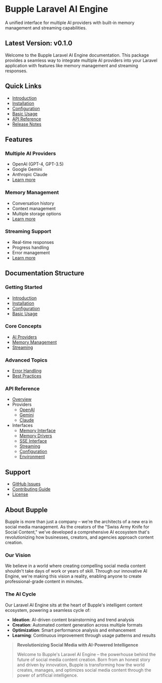 # Bupple Laravel AI Engine

A unified interface for multiple AI providers with built-in memory management and streaming capabilities.

## Latest Version: v0.1.0

Welcome to the Bupple Laravel AI Engine documentation. This package provides a seamless way to integrate multiple AI providers into your Laravel application with features like memory management and streaming responses.

## Quick Links

- [Introduction](./v/0.1.0/guide/getting-started/introduction.md)
- [Installation](./v/0.1.0/guide/getting-started/installation.md)
- [Configuration](./v/0.1.0/guide/getting-started/configuration.md)
- [Basic Usage](./v/0.1.0/guide/basic-usage.md)
- [API Reference](./v/0.1.0/api/overview.md)
- [Release Notes](./v/0.1.0/release-notes.md)

## Features

### Multiple AI Providers
- OpenAI (GPT-4, GPT-3.5)
- Google Gemini
- Anthropic Claude
- [Learn more](./v/0.1.0/guide/core/ai-providers.md)

### Memory Management
- Conversation history
- Context management
- Multiple storage options
- [Learn more](./v/0.1.0/guide/core/memory-management.md)

### Streaming Support
- Real-time responses
- Progress handling
- Error management
- [Learn more](./v/0.1.0/guide/core/streaming.md)

## Documentation Structure

### Getting Started
- [Introduction](./v/0.1.0/guide/getting-started/introduction.md)
- [Installation](./v/0.1.0/guide/getting-started/installation.md)
- [Configuration](./v/0.1.0/guide/getting-started/configuration.md)
- [Basic Usage](./v/0.1.0/guide/basic-usage.md)

### Core Concepts
- [AI Providers](./v/0.1.0/guide/core/ai-providers.md)
- [Memory Management](./v/0.1.0/guide/core/memory-management.md)
- [Streaming](./v/0.1.0/guide/core/streaming.md)

### Advanced Topics
- [Error Handling](./v/0.1.0/guide/advanced/error-handling.md)
- [Best Practices](./v/0.1.0/guide/advanced/best-practices.md)

### API Reference
- [Overview](./v/0.1.0/api/overview.md)
- Providers
  - [OpenAI](./v/0.1.0/api/providers/openai.md)
  - [Gemini](./v/0.1.0/api/providers/gemini.md)
  - [Claude](./v/0.1.0/api/providers/claude.md)
- Interfaces
  - [Memory Interface](./v/0.1.0/api/interfaces/memory-interface.md)
  - [Memory Drivers](./v/0.1.0/api/interfaces/memory-drivers.md)
  - [SSE Interface](./v/0.1.0/api/interfaces/sse-interface.md)
  - [Streaming](./v/0.1.0/api/interfaces/streaming.md)
  - [Configuration](./v/0.1.0/api/interfaces/configuration.md)
  - [Environment](./v/0.1.0/api/interfaces/environment.md)

## Support

- [GitHub Issues](https://github.com/bupple-inc/laravel-ai-engine/issues)
- [Contributing Guide](https://github.com/bupple-inc/laravel-ai-engine/blob/main/CONTRIBUTING.md)
- [License](https://github.com/bupple-inc/laravel-ai-engine/blob/main/LICENSE.md)

## About Bupple

Bupple is more than just a company – we're the architects of a new era in social media management. As the creators of the "Swiss Army Knife for Social Content," we've developed a comprehensive AI ecosystem that's revolutionizing how businesses, creators, and agencies approach content creation.

### Our Vision
We believe in a world where creating compelling social media content shouldn't take days of work or years of skill. Through our innovative AI Engine, we're making this vision a reality, enabling anyone to create professional-grade content in minutes.

### The AI Cycle
Our Laravel AI Engine sits at the heart of Bupple's intelligent content ecosystem, powering a seamless cycle of:
- **Ideation**: AI-driven content brainstorming and trend analysis
- **Creation**: Automated content generation across multiple formats
- **Optimization**: Smart performance analysis and enhancement
- **Learning**: Continuous improvement through usage patterns and results

> **Revolutionizing Social Media with AI-Powered Intelligence**
>
> Welcome to Bupple's Laravel AI Engine – the powerhouse behind the future of social media content creation. Born from an honest story and driven by innovation, Bupple is transforming how the world creates, manages, and optimizes social media content through the power of artificial intelligence. 